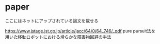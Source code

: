 # paper
ここにはネットにアップされている論文を載せる

https://www.jstage.jst.go.jp/article/jacc/64/0/64_746/_pdf
pure pursuit法を用いた移動ロボットにおける滑らかな障害物回避の手法

